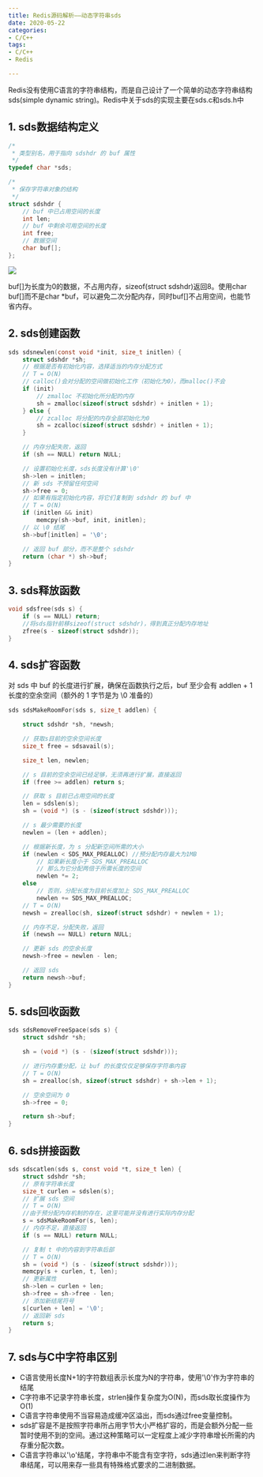 ```yaml
---
title: Redis源码解析——动态字符串sds
date: 2020-05-22
categories:
- C/C++
tags:
- C/C++
- Redis

---
```


Redis没有使用C语言的字符串结构，而是自己设计了一个简单的动态字符串结构sds(simple dynamic string)。Redis中关于sds的实现主要在sds.c和sds.h中

<!--more-->

## 1. sds数据结构定义

```c
/*
 * 类型别名，用于指向 sdshdr 的 buf 属性
 */
typedef char *sds;

/*
 * 保存字符串对象的结构
 */
struct sdshdr {
    // buf 中已占用空间的长度
    int len;
    // buf 中剩余可用空间的长度
    int free;
    // 数据空间
    char buf[];
};
```

![](https://shinerio.oss-cn-beijing.aliyuncs.com/blog_images/uncategory/20200522165735.png)

buf[]为长度为0的数据，不占用内存，sizeof(struct sdshdr)返回8。使用char buf[]而不是char *buf，可以避免二次分配内存，同时buf[]不占用空间，也能节省内存。

## 2. sds创建函数

```c
sds sdsnewlen(const void *init, size_t initlen) {
    struct sdshdr *sh;
    // 根据是否有初始化内容，选择适当的内存分配方式
    // T = O(N)
    // calloc()会对分配的空间做初始化工作（初始化为0），而malloc()不会
    if (init)
        // zmalloc 不初始化所分配的内存
        sh = zmalloc(sizeof(struct sdshdr) + initlen + 1);
    } else {
        // zcalloc 将分配的内存全部初始化为0
        sh = zcalloc(sizeof(struct sdshdr) + initlen + 1);
    }

    // 内存分配失败，返回
    if (sh == NULL) return NULL;

    // 设置初始化长度，sds长度没有计算'\0'
    sh->len = initlen;
    // 新 sds 不预留任何空间
    sh->free = 0;
    // 如果有指定初始化内容，将它们复制到 sdshdr 的 buf 中
    // T = O(N)
    if (initlen && init)
        memcpy(sh->buf, init, initlen);
    // 以 \0 结尾
    sh->buf[initlen] = '\0';

    // 返回 buf 部分，而不是整个 sdshdr
    return (char *) sh->buf;
}
```

## 3. sds释放函数

```c
void sdsfree(sds s) {
    if (s == NULL) return;
    //将sds指针前移sizeof(struct sdshdr)，得到真正分配内存地址
    zfree(s - sizeof(struct sdshdr));
}
```

## 4. sds扩容函数

 对 sds 中 buf 的长度进行扩展，确保在函数执行之后，buf 至少会有 addlen + 1 长度的空余空间（额外的 1 字节是为 \0 准备的）


```c
sds sdsMakeRoomFor(sds s, size_t addlen) {

    struct sdshdr *sh, *newsh;

    // 获取s目前的空余空间长度
    size_t free = sdsavail(s);

    size_t len, newlen;

    // s 目前的空余空间已经足够，无须再进行扩展，直接返回
    if (free >= addlen) return s;

    // 获取 s 目前已占用空间的长度
    len = sdslen(s);
    sh = (void *) (s - (sizeof(struct sdshdr)));

    // s 最少需要的长度
    newlen = (len + addlen);

    // 根据新长度，为 s 分配新空间所需的大小
    if (newlen < SDS_MAX_PREALLOC) //预分配内存最大为1MB
        // 如果新长度小于 SDS_MAX_PREALLOC 
        // 那么为它分配两倍于所需长度的空间
        newlen *= 2;
    else
        // 否则，分配长度为目前长度加上 SDS_MAX_PREALLOC
        newlen += SDS_MAX_PREALLOC;
    // T = O(N)
    newsh = zrealloc(sh, sizeof(struct sdshdr) + newlen + 1);

    // 内存不足，分配失败，返回
    if (newsh == NULL) return NULL;

    // 更新 sds 的空余长度
    newsh->free = newlen - len;

    // 返回 sds
    return newsh->buf;
}
```

## 5. sds回收函数

```c
sds sdsRemoveFreeSpace(sds s) {
    struct sdshdr *sh;

    sh = (void *) (s - (sizeof(struct sdshdr)));

    // 进行内存重分配，让 buf 的长度仅仅足够保存字符串内容
    // T = O(N)
    sh = zrealloc(sh, sizeof(struct sdshdr) + sh->len + 1);

    // 空余空间为 0
    sh->free = 0;

    return sh->buf;
}
```

## 6. sds拼接函数

```c
sds sdscatlen(sds s, const void *t, size_t len) {
    struct sdshdr *sh;
    // 原有字符串长度
    size_t curlen = sdslen(s);
    // 扩展 sds 空间
    // T = O(N)
    //由于预分配内存机制的存在，这里可能并没有进行实际内存分配
    s = sdsMakeRoomFor(s, len);
    // 内存不足，直接返回
    if (s == NULL) return NULL;

    // 复制 t 中的内容到字符串后部
    // T = O(N)
    sh = (void *) (s - (sizeof(struct sdshdr)));
    memcpy(s + curlen, t, len);
    // 更新属性
    sh->len = curlen + len;
    sh->free = sh->free - len;
    // 添加新结尾符号
    s[curlen + len] = '\0';
    // 返回新 sds
    return s;
}
```

## 7. sds与C中字符串区别

- C语言使用长度N+1的字符数组表示长度为N的字符串，使用'\0'作为字符串的结尾
- C字符串不记录字符串长度，strlen操作复杂度为O(N)，而sds取长度操作为O(1)
- C语言字符串使用不当容易造成缓冲区溢出，而sds通过free变量控制。
- sds扩容是不是按照字符串所占用字节大小严格扩容的，而是会额外分配一些暂时使用不到的空间。通过这种策略可以一定程度上减少字符串增长所需的内存重分配次数。
- C语言字符串以'\o'结尾，字符串中不能含有空字符，sds通过len来判断字符串结尾，可以用来存一些具有特殊格式要求的二进制数据。

